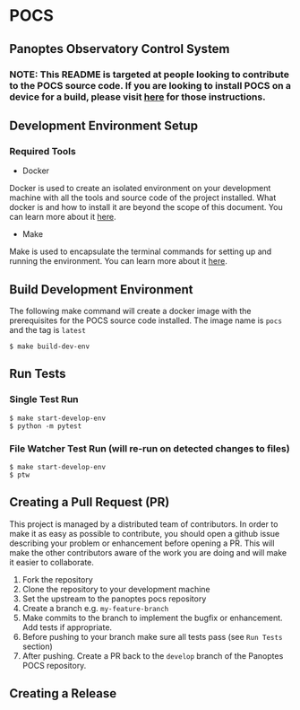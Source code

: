 # POCS ##
## Panoptes Observatory Control System

### NOTE: This README is targeted at people looking to contribute to the POCS source code. If you are looking to install POCS on a device for a build, please visit [here]() for those instructions.

## Development Environment Setup

### Required Tools

- Docker

Docker is used to create an isolated environment on your development machine with all the tools and source code of the project installed. What docker is and how to install it are beyond the scope of this document. You can learn more about it [here]().

- Make

Make is used to encapsulate the terminal commands for setting up and running the environment. You can learn more about it [here]().

## Build Development Environment
The following make command will create a docker image with the prerequisites for the POCS source code installed. The image name is `pocs` and the tag is `latest`

```
$ make build-dev-env
```

## Run Tests

### Single Test Run
```
$ make start-develop-env
$ python -m pytest
```

### File Watcher Test Run (will re-run on detected changes to files)
```
$ make start-develop-env
$ ptw
```

## Creating a Pull Request (PR)

This project is managed by a distributed team of contributors. In order to make it as easy as possible to contribute, you should open a github issue describing your problem or enhancement before opening a PR. This will make the other contributors aware of the work you are doing and will make it easier to collaborate.

1. Fork the repository
2. Clone the repository to your development machine
3. Set the upstream to the panoptes pocs repository
4. Create a branch e.g. `my-feature-branch`
5. Make commits to the branch to implement the bugfix or enhancement. Add tests if appropriate.
6. Before pushing to your branch make sure all tests pass (see `Run Tests` section)
7. After pushing. Create a PR back to the `develop` branch of the Panoptes POCS repository.

## Creating a Release

